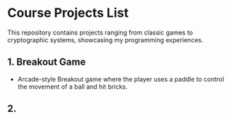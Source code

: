 # Course Projects List
This repository contains projects ranging from classic games to cryptographic systems, showcasing my programming experiences.
## 1. Breakout Game
- Arcade-style Breakout game where the player uses a paddle to control the movement of a ball and hit bricks.
## 2. 

